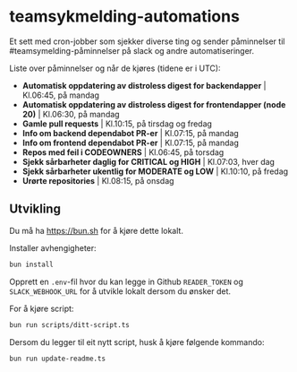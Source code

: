 # teamsykmelding-automations

Et sett med cron-jobber som sjekker diverse ting og sender påminnelser til #teamsymelding-påminnelser på slack og andre automatiseringer.

Liste over påminnelser og når de kjøres (tidene er i UTC):

<!-- COMPUTER SAYS DON'T TOUCH THIS START -->

- **Automatisk oppdatering av distroless digest for backendapper** | Kl.06:45, på mandag
- **Automatisk oppdatering av distroless digest for frontendapper (node 20)** | Kl.06:30, på mandag
- **Gamle pull requests** | Kl.10:15, på tirsdag og fredag
- **Info om backend dependabot PR-er** | Kl.07:15, på mandag
- **Info om frontend dependabot PR-er** | Kl.07:15, på mandag
- **Repos med feil i CODEOWNERS** | Kl.06:45, på torsdag
- **Sjekk sårbarheter daglig for CRITICAL og HIGH** | Kl.07:03, hver dag
- **Sjekk sårbarheter ukentlig for MODERATE og LOW** | Kl.10:10, på fredag
- **Urørte repositories** | Kl.08:15, på onsdag

<!-- COMPUTER SAYS DON'T TOUCH THIS END -->

## Utvikling

Du må ha https://bun.sh for å kjøre dette lokalt.

Installer avhengigheter:

```bash
bun install
```

Opprett en `.env`-fil hvor du kan legge in Github `READER_TOKEN` og `SLACK_WEBHOOK_URL` for å utvikle lokalt dersom du ønsker det.

For å kjøre script:

```bash
bun run scripts/ditt-script.ts
```

Dersom du legger til eit nytt script, husk å kjøre følgende kommando:

```bash
bun run update-readme.ts
```
